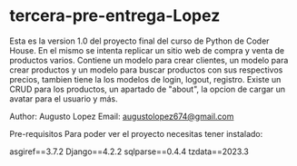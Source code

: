 # tercera-pre-entrega-Lopez
Esta es la version 1.0 del proyecto final del curso de Python de Coder House.
En el mismo se intenta replicar un sitio web de compra y venta de productos varios. Contiene un modelo para crear clientes, un modelo para crear productos y un modelo para buscar productos con sus respectivos precios, tambien tiene la los modelos de login, logout, registro. Existe un CRUD para los productos, un apartado de "about", la opcion de cargar un avatar para el usuario y más.

Author: Augusto Lopez
Email: augustolopez674@gmail.com

Pre-requisitos 
Para poder ver el proyecto necesitas tener instalado:

asgiref==3.7.2
Django==4.2.2
sqlparse==0.4.4
tzdata==2023.3
